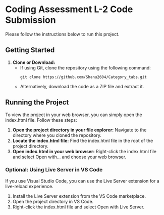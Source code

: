 # Coding Assessment L-2 Code Submission

Please follow the instructions below to run this project.

## Getting Started

1. **Clone or Download:**
   - If using Git, clone the repository using the following command:
     ```
     git clone https://github.com/Shanu2604/Category_tabs.git
     ```
   - Alternatively, download the code as a ZIP file and extract it.

## Running the Project

To view the project in your web browser, you can simply open the index.html file. Follow these steps:

1. **Open the project directory in your file explorer:**
   Navigate to the directory where you cloned the repository.
2. **Locate the index.html file:**
   Find the index.html file in the root of the project directory.
3. **Open index.html in your web browser:**
   Right-click the index.html file and select Open with... and choose your web browser.

### Optional: Using Live Server in VS Code

If you use Visual Studio Code, you can use the Live Server extension for a live-reload experience.

1. Install the Live Server extension from the VS Code marketplace.
2. Open the project directory in VS Code.
3. Right-click the index.html file and select Open with Live Server.
